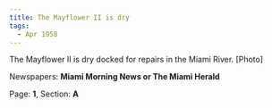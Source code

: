 ```yaml
---  
title: The Mayflower II is dry  
tags:  
  - Apr 1958  
---  
```

  
The Mayflower II is dry docked for repairs in the Miami River. [Photo]  
  
Newspapers: **Miami Morning News or The Miami Herald**  
  
Page: **1**, Section: **A** 
